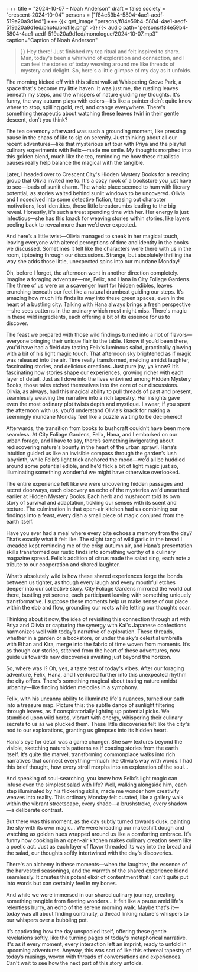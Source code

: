 +++
title = "2024-10-07 - Noah Anderson"
draft = false
society = "crescent-2024-10-04"
persons = ["f84e59b4-5804-4ae1-aedf-519a20a9d1ed"]
+++
{{< get_image "persons/f84e59b4-5804-4ae1-aedf-519a20a9d1ed/photo/profile.png" >}}
{{< audio
    path="persons/f84e59b4-5804-4ae1-aedf-519a20a9d1ed/monologue/2024-10-07.mp3" 
    caption="Caption of Noah Anderson"
>}}
Hey there! Just finished my tea ritual and felt inspired to share.
Man, today's been a whirlwind of exploration and connection, and I can feel the stories of today weaving around me like threads of mystery and delight. So, here's a little glimpse of my day as it unfolds.

The morning kicked off with this silent walk at Whispering Grove Park, a space that's become my little haven. It was just me, the rustling leaves beneath my steps, and the whispers of nature guiding my thoughts. It's funny, the way autumn plays with colors—it’s like a painter didn’t quite know where to stop, spilling gold, red, and orange everywhere. There's something therapeutic about watching these leaves twirl in their gentle descent, don’t you think?

The tea ceremony afterward was such a grounding moment, like pressing pause in the chaos of life to sip on serenity. Just thinking about all our recent adventures—like that mysterious art tour with Priya and the playful culinary experiments with Felix—made me smile. My thoughts morphed into this golden blend, much like the tea, reminding me how these ritualistic pauses really help balance the magical with the tangible. 

Later, I headed over to Crescent City's Hidden Mystery Books for a reading group that Olivia invited me to. It's a cozy nook of a bookstore you just have to see—loads of sunlit charm. The whole place seemed to hum with literary potential, as stories waited behind sunlit windows to be uncovered. Olivia and I nosedived into some detective fiction, teasing out character motivations, lost identities, those little breadcrumbs leading to the big reveal. Honestly, it's such a treat spending time with her. Her energy is just infectious—she has this knack for weaving stories within stories, like layers peeling back to reveal more than we’d ever expected.

And here’s a little twist—Olivia managed to sneak in her magical touch, leaving everyone with altered perceptions of time and identity in the books we discussed. Sometimes it felt like the characters were there with us in the room, tiptoeing through our discussions. Strange, but absolutely thrilling the way she adds those little, unexpected spins into our mundane Monday!

Oh, before I forget, the afternoon went in another direction completely. Imagine a foraging adventure—me, Felix, and Hana in City Foliage Gardens. The three of us were on a scavenger hunt for hidden edibles, leaves crunching beneath our feet like a natural drumbeat guiding our steps. It’s amazing how much life finds its way into these green spaces, even in the heart of a bustling city. Talking with Hana always brings a fresh perspective—she sees patterns in the ordinary which most might miss. There's magic in these wild ingredients, each offering a bit of its essence for us to discover.

The feast we prepared with those wild findings turned into a riot of flavors—everyone bringing their unique flair to the table. I know if you’d been there, you'd have had a field day tasting Felix’s luminous salad, practically glowing with a bit of his light magic touch. That afternoon sky brightened as if magic was released into the air. Time really transformed, melding amidst laughter, fascinating stories, and delicious creations. Just pure joy, ya know?
It’s fascinating how stories shape our experiences, growing richer with each layer of detail. Just as I dove into the lives entwined among Hidden Mystery Books, those tales etched themselves into the core of our discussions. Olivia, as always, had this magical ability to pull threads of past and present, seamlessly weaving the narrative into a rich tapestry. Her insights gave even the most ordinary plot twists depth and mystique. I swear, if you spent the afternoon with us, you’d understand Olivia’s knack for making a seemingly mundane Monday feel like a puzzle waiting to be deciphered!

Afterwards, the transition from books to bushcraft couldn’t have been more seamless. At City Foliage Gardens, Felix, Hana, and I embarked on our urban forage, and I have to say, there’s something invigorating about rediscovering nature's bounty in the heart of the urban sprawl. Hana’s intuition guided us like an invisible compass through the garden’s lush labyrinth, while Felix’s light trick anchored the mood—we’d all be huddled around some potential edible, and he'd flick a bit of light magic just so, illuminating something wonderful we might have otherwise overlooked.

The entire experience felt like we were uncovering hidden passages and secret doorways, each discovery an echo of the mysteries we'd unearthed earlier at Hidden Mystery Books. Each herb and mushroom told its own story of survival and adaptation, tickling our senses with its scent and texture. The culmination in that open-air kitchen had us combining our findings into a feast, every dish a small piece of magic conjured from the earth itself. 

Have you ever had a meal where every bite echoes a memory from the day? That’s exactly what it felt like. The slight tang of wild garlic in the bread I kneaded kept reminding me of the crisp autumn air, and Hana’s presentation skills transformed our rustic finds into something worthy of a culinary magazine spread. Felix’s addition of citrus made the salad sing, each note a tribute to our cooperation and shared laughter.

What’s absolutely wild is how these shared experiences forge the bonds between us tighter, as though every laugh and every mouthful etches deeper into our collective story. City Foliage Gardens mirrored the world out there, bustling yet serene, each participant leaving with something uniquely transformative. I suppose these moments help us make sense of our place within the ebb and flow, grounding our roots while letting our thoughts soar. 

Thinking about it now, the idea of revisiting this connection through art with Priya and Olivia or capturing the synergy with Kai's Japanese confections harmonizes well with today’s narrative of exploration. These threads, whether in a garden or a bookstore, or under the sky’s celestial umbrella with Ethan and Kira, merge into the fabric of time woven from moments. It’s as though our stories, stitched from the heart of these adventures, now guide us towards new discoveries awaiting just beyond the horizon.


So, where was I? Oh, yes, a taste test of today's vibes. After our foraging adventure, Felix, Hana, and I ventured further into this unexpected rhythm the city offers. There's something magical about tasting nature amidst urbanity—like finding hidden melodies in a symphony.

Felix, with his uncanny ability to illuminate life's nuances, turned our path into a treasure map. Picture this: the subtle dance of sunlight filtering through leaves, as if conspiratorially lighting up potential picks. We stumbled upon wild herbs, vibrant with energy, whispering their culinary secrets to us as we plucked them. These little discoveries felt like the city's nod to our explorations, granting us glimpses into its hidden heart.

Hana's eye for detail was a game changer. She saw textures beyond the visible, sketching nature's patterns as if coaxing stories from the earth itself. It’s quite the marvel, transforming commonplace walks into rich narratives that connect everything—much like Olivia's way with words. I had this brief thought, how every stroll morphs into an exploration of the soul...

And speaking of soul-searching, you know how Felix’s light magic can infuse even the simplest salad with life? Well, walking alongside him, each step illuminated by his flickering skills, made me wonder how creativity weaves into reality. This ordinary Monday felt curated, like a gallery walk within the vibrant streetscape, every shade—a brushstroke, every shadow—a deliberate contrast.

But there was this moment, as the day subtly turned towards dusk, painting the sky with its own magic... We were kneading our makeshift dough and watching as golden hues wrapped around us like a comforting embrace. It’s funny how cooking in an open-air kitchen makes culinary creation seem like a poetic act. Just as each layer of flavor threaded its way into the bread and the salad, our thoughts softly intertwined with the day's discoveries.

There's an alchemy in these moments—when the laughter, the essence of the harvested seasonings, and the warmth of the shared experience blend seamlessly. It creates this potent elixir of contentment that I can't quite put into words but can certainly feel in my bones.

And while we were immersed in our shared culinary journey, creating something tangible from fleeting wonders... it felt like a pause amid life's relentless hurry, an echo of the serene morning walk. Maybe that's it—today was all about finding continuity, a thread linking nature's whispers to our whispers over a bubbling pot.

It’s captivating how the day unspooled itself, offering these gentle revelations softly, like the turning pages of today's metaphorical narrative. It's as if every moment, every interaction left an imprint, ready to unfold in upcoming adventures. Anyway, this was sort of like this ethereal tapestry of today’s musings, woven with threads of conversations and experiences.
Can't wait to see how the next part of this story unfolds.
